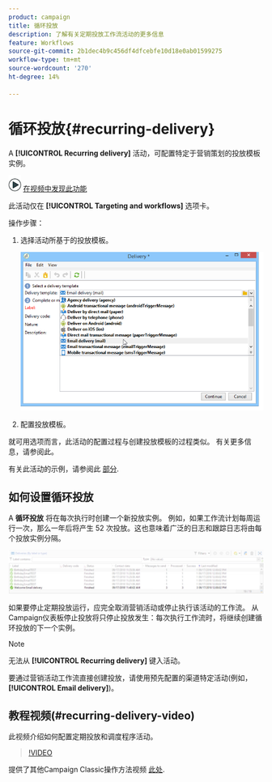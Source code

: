 ```yaml
---
product: campaign
title: 循环投放
description: 了解有关定期投放工作流活动的更多信息
feature: Workflows
source-git-commit: 2b1dec4b9c456df4dfcebfe10d18e0ab01599275
workflow-type: tm+mt
source-wordcount: '270'
ht-degree: 14%

---
```


# 循环投放{#recurring-delivery}



A **[!UICONTROL Recurring delivery]** 活动，可配置特定于营销策划的投放模板实例。

![](assets/do-not-localize/how-to-video.png) [在视频中发现此功能](#recurring-delivery-video)

此活动仅在 **[!UICONTROL Targeting and workflows]** 选项卡。

操作步骤：

1. 选择活动所基于的投放模板。

   ![](assets/recurring_delivery_001.png)

1. 配置投放模板。

就可用选项而言，此活动的配置过程与创建投放模板的过程类似。 有关更多信息，请参阅此。

有关此活动的示例，请参阅此 [部分](send-a-birthday-email.md#creating-a-recurring-delivery-in-a-targeting-workflow).

## 如何设置循环投放

A **循环投放** 将在每次执行时创建一个新投放实例。 例如，如果工作流计划每周运行一次，那么一年后将产生 52 次投放。这也意味着广泛的日志和跟踪日志将由每个投放实例分隔。

![循环投放](assets/delivery_recurring.jpg)

如果要停止定期投放运行，应完全取消营销活动或停止执行该活动的工作流。 从Campaign仪表板停止投放将只停止投放发生：每次执行工作流时，将继续创建循环投放的下一个实例。

>[!NOTE]
>
>无法从 **[!UICONTROL Recurring delivery]** 键入活动。
> 
>要通过营销活动工作流直接创建投放，请使用预先配置的渠道特定活动(例如， **[!UICONTROL Email delivery]**)。

## 教程视频(#recurring-delivery-video)

此视频介绍如何配置定期投放和调度程序活动。

>[!VIDEO](https://video.tv.adobe.com/v/25040?quality=12)

提供了其他Campaign Classic操作方法视频 [此处](https://experienceleague.adobe.com/docs/campaign-classic-learn/tutorials/overview.html?lang=zh-Hans).
